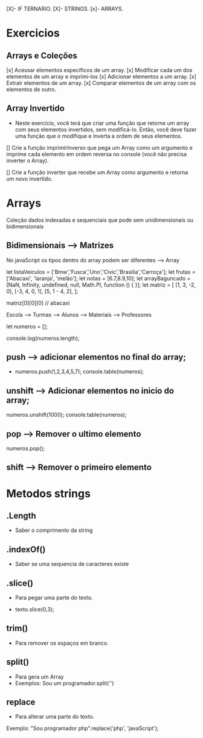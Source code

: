  [X]- IF TERNARIO.
 [X]- STRINGS. 
 [x]- ARRAYS. 

 # Exercicios 
 ## Arrays e Coleções
 [x] Acessar elementos específicos de um array.
 [x] Modificar cada um dos elementos de um array e imprimi-los
 [x] Adicionar elementos a um array.
 [x] Extrair elementos de um array.
 [x] Comparar elementos de um array com os elementos de outro.

 ## Array Invertido
- Neste exercício, você terá que criar uma função que retorne um array com seus elementos invertidos, sem modificá-lo. Então, você deve fazer uma função que o modifique e inverta a ordem de seus elementos.

[] Crie a função imprimirInverso que pega um Array como um argumento e imprime cada elemento em ordem reversa no console (você não precisa inverter o Array).

[] Crie a função inverter que recebe um Array como argumento e retorna um novo invertido.

# Arrays
Coleção dados indexadas e sequenciais que pode sem unidimensionais ou bidimensionais

## Bidimensionais --> Matrizes

No javaScript os tipos dentro do array podem ser diferentes --> Array


let listaVeiculos = ['Bmw','Fusca','Uno','Civic','Brasilia','Carroça'];
let frutas = ['Abacaxi', 'laranja', 'melão'];
let notas = [6.7,8.9,10];
let arrayBaguncado = [NaN, Infinity, undefined, null, Math.PI, function () { }];
let matriz = [
    [1, 3, -2, 0],
    [-3, 4, 0, 1],
    [5, 1 - 4, 2],
];

matriz[0][0][0] // abacaxi

Escola --> Turmas --> Alunos --> Materiais --> Professores


let numeros = [];

console.log(numeros.length);

## push --> adicionar elementos no final do array;

- numeros.push(1,2,3,4,5,7);
console.table(numeros);

## unshift --> Adicionar elementos no inicio do array;

numeros.unshift(1000);
console.table(numeros);

## pop --> Remover o ultimo elemento
numeros.pop();

## shift --> Remover o primeiro elemento

# Metodos strings

## .Length
- Saber o comprimento da string

## .indexOf()
- Saber se uma sequencia de caracteres existe

## .slice()
- Para pegar uma parte do texto.

- texto.slice(0,3);

## trim()
- Para remover os espaços em branco.

## split()
- Para gera um Array
- Exemplos:
Sou um programador.split('')

## replace
- Para alterar uma parte do texto.

Exemplo: "Sou programador php".replace('php', 'javaScript');